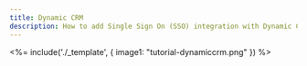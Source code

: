 ```yaml
---
title: Dynamic CRM
description: How to add Single Sign On (SSO) integration with Dynamic CRM.
---
```

<%= include('./_template', {
  image1: "tutorial-dynamiccrm.png"
}) %>
